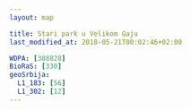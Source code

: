 ```yaml
---
layout: map

title: Stari park u Velikom Gaju
last_modified_at: 2018-05-21T00:02:46+02:00

WDPA: [388828]
BioRaS: [330]
geoSrbija:
  L1_183: [56]
  L1_302: [12]
---
```

